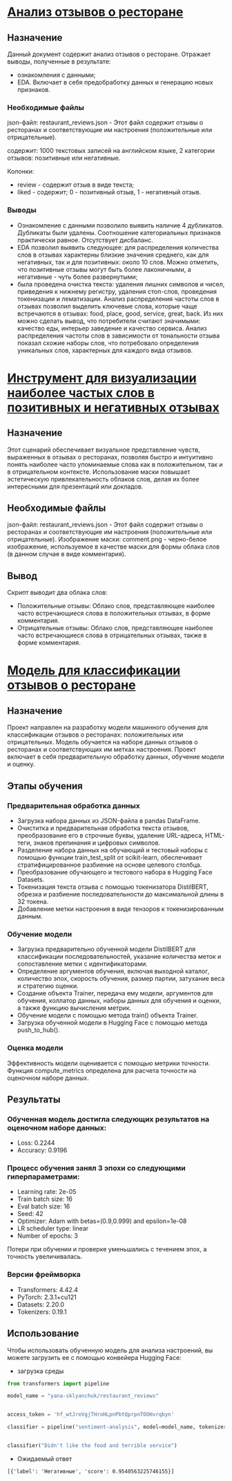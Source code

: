 # [Анализ отзывов о ресторане](EDA_report.ipynb)

## Назначение

Данный документ содержит анализ отзывов о ресторане. Отражает выводы, полученные в результате:
- ознакомления с данными;
- EDA. Включает в себя предобработку данных и генерацию новых признаков.

### Необходимые файлы
json-файл: restaurant_reviews.json - Этот файл содержит отзывы о ресторанах и соответствующие им настроения (положительные или отрицательные).

содержит: 1000 текстовых записей на английском языке, 2 категории отзывов: позитивные или негативные.

Колонки:
- review - содержит отзыв в виде текста;
- liked - содержит; 0 - позитивный отзыв, 1 - негативный отзыв.

### Выводы
- Ознакомление с данными позволило выявить наличие 4 дубликатов. Дубликаты были удалены. Соотношение категориальных признаков практически равное. Отсутствует дисбаланс.
- EDA позволил выявить следующее: для распределения количества слов в отзывах характерны близкие значения среднего, как для негативных, так и для позитивных: около 10 слов. Можно отметить, что позитивные отзывы могут быть более лаконичными, а негативные - чуть более развернутыми;
- была проведена очистка текста: удаления лишних символов и чисел, приведения к нижнему регистру, удаления стоп-слов, проведения токенизации и лематизации. Анализ распределения частоты слов в отзывах позволил выделить ключевые слова, которые чаще встречаются в отзывах: food, place, good, service, great, back. Из них можно сделать вывод, что потребители считают значимыми: качество еды, интерьер заведение и качество сервиса. Анализ распределения частоты слов в зависимости от тональности отзыва показал схожие наборы слов, что потребовало определения уникальных слов, характерных для каждого вида отзывов.



# [Инструмент для визуализации наиболее частых слов в позитивных и негативных отзывах](generate_word_cloud.ipynb)

## Назначение
Этот сценарий обеспечивает визуальное представление чувств, выраженных в отзывах о ресторанах, позволяя быстро и интуитивно понять наиболее часто упоминаемые слова как в положительном, так и в отрицательном контексте. Использование маски повышает эстетическую привлекательность облаков слов, делая их более интересными для презентаций или докладов.

## Необходимые файлы
json-файл: restaurant_reviews.json - Этот файл содержит отзывы о ресторанах и соответствующие им настроения (положительные или отрицательные).
Изображение маски: comment.png - черно-белое изображение, используемое в качестве маски для формы облака слов (в данном случае в виде комментария).

## Вывод
Скрипт выводит два облака слов:
- Положительные отзывы: Облако слов, представляющее наиболее часто встречающиеся слова в положительных отзывах, в форме комментария.
- Отрицательные отзывы: Облако слов, представляющее наиболее часто встречающиеся слова в отрицательных отзывах, также в форме комментария.

# [Модель для классификации отзывов о ресторане](model_restaurant_reviews.ipynb)

## Назначение
Проект направлен на разработку модели машинного обучения для классификации отзывов о ресторанах: положительных или отрицательных. Модель обучается на наборе данных отзывов о ресторанах и соответствующих им метках настроения. Проект включает в себя предварительную обработку данных, обучение модели и оценку.

## Этапы обучения
### Предварительная обработка данных
- Загрузка набора данных из JSON-файла в pandas DataFrame.
- Очиститка и предварительная обработка текста отзывов, преобразование его в строчные буквы, удаление URL-адреса, HTML-теги, знаков препинания и цифровых символов.
- Разделение набора данных на обучающий и тестовый наборы с помощью функции train_test_split от scikit-learn, обеспечивает стратифицированное разбиение на основе целевого столбца.
- Преобразование обучающего и тестового набора в Hugging Face Datasets.
- Токенизация текста отзыва с помощью токенизатора DistilBERT, обрезка и разбиение последовательности до максимальной длины в 32 токена.
- Добавление метки настроения в виде тензоров к токенизированным данным.
### Обучение модели
- Загрузка предварительно обученной модели DistilBERT для классификации последовательностей, указание количества меток и сопоставление метки с идентификаторами.
- Определение аргументов обучения, включая выходной каталог, количество эпох, скорость обучения, размер партии, затухание веса и стратегию оценки.
- Создание объекта Trainer, передача ему модели, аргументов для обучения, коллатор данных, наборы данных для обучения и оценки, а также функцию вычисления метрик.
- Обучение модели с помощью метода train() объекта Trainer.
- Загрузка обученной модели в Hugging Face с помощью метода push_to_hub().
### Оценка модели
Эффективность модели оценивается с помощью метрики точности. Функция compute_metrics определена для расчета точности на оценочном наборе данных.
## Результаты
### Обученная модель достигла следующих результатов на оценочном наборе данных:
- Loss: 0.2244
- Accuracy: 0.9196
### Процесс обучения занял 3 эпохи со следующими гиперпараметрами:
- Learning rate: 2e-05
- Train batch size: 16
- Eval batch size: 16
- Seed: 42
- Optimizer: Adam with betas=(0.9,0.999) and epsilon=1e-08
- LR scheduler type: linear
- Number of epochs: 3


Потери при обучении и проверке уменьшались с течением эпох, а точность увеличивалась.
### Версии фреймворка
- Transformers: 4.42.4
- PyTorch: 2.3.1+cu121
- Datasets: 2.20.0
- Tokenizers: 0.19.1

## Использование
Чтобы использовать обученную модель для анализа настроений, вы можете загрузить ее с помощью конвейера Hugging Face:
- загрузка среды

```python
from transformers import pipeline

model_name = "yana-sklyanchuk/restaurant_reviews"


access_token = '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'

classifier = pipeline("sentiment-analysis", model=model_name, tokenizer="distilbert-base-uncased",token = access_token )


classifier("Didn't like the food and terrible service")
```
- Ожидаемый ответ

```
[{'label': 'Негативные', 'score': 0.9540563225746155}]
```